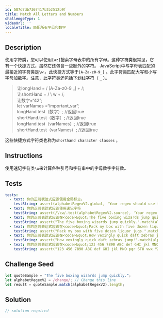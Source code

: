 ```yaml
---
id: 587d7db7367417b2b2512b9f
title: Match All Letters and Numbers
challengeType: 1
videoUrl: ''
localeTitle: 匹配所有字母和数字
---
```


## Description
<section id="description">使用字符类，您可以使用<code>[az]</code>搜索字母表中的所有字母。这种字符类很常见，它有一个快捷方式，虽然它还包含一些额外的字符。 JavaScript中与字母表匹配的最接近的字符类是<code>\w</code> 。此快捷方式等于<code>[A-Za-z0-9_]</code> 。此字符类匹配大写和小写字母加数字。注意，此字符类还包括下划线字符（ <code>_</code> ）。 <blockquote>让longHand = / [A-Za-z0-9 _] + /; <br>让shortHand = / \ w + /; <br>让数字=“42”; <br> let varNames =“important_var”; <br> longHand.test（数字）; //返回true <br> shortHand.test（数字）; //返回true <br> longHand.test（varNames）; //返回true <br> shortHand.test（varNames）; //返回true </blockquote>这些快捷方式字符类也称为<code>shorthand character classes</code> 。 </section>

## Instructions
<section id="instructions">使用速记字符类<code>\w</code>来计算各种引号和字符串中的字母数字字符数。 </section>

## Tests
<section id='tests'>

```yml
tests:
  - text: 你的正则表达式应该使用全局标志。
    testString: assert(alphabetRegexV2.global, 'Your regex should use the global flag.');
  - text: 你的正则表达式应该使用速记字符
    testString: assert(/\\w/.test(alphabetRegexV2.source), 'Your regex should use the shorthand character <code>\w</code> to match all characters which are alphanumeric.');
  - text: 你的正则表达式应该在<code>&quot;The five boxing wizards jump quickly.&quot;</code>找到31个字母数字字符<code>&quot;The five boxing wizards jump quickly.&quot;</code>
    testString: assert("The five boxing wizards jump quickly.".match(alphabetRegexV2).length === 31, 'Your regex should find 31 alphanumeric characters in <code>"The five boxing wizards jump quickly."</code>');
  - text: 你的正则表达式应该在<code>&quot;Pack my box with five dozen liquor jugs.&quot;</code>找到32个字母数字字符<code>&quot;Pack my box with five dozen liquor jugs.&quot;</code>
    testString: assert("Pack my box with five dozen liquor jugs.".match(alphabetRegexV2).length === 32, 'Your regex should find 32 alphanumeric characters in <code>"Pack my box with five dozen liquor jugs."</code>');
  - text: 你的正则表达式应该在<code>&quot;How vexingly quick daft zebras jump!&quot;</code>找到30个字母数字字符<code>&quot;How vexingly quick daft zebras jump!&quot;</code>
    testString: assert("How vexingly quick daft zebras jump!".match(alphabetRegexV2).length === 30, 'Your regex should find 30 alphanumeric characters in <code>"How vexingly quick daft zebras jump!"</code>');
  - text: 你的正则表达式应该在<code>&quot;123 456 7890 ABC def GHI jkl MNO pqr STU vwx YZ.&quot;</code>找到36个字母数字字符<code>&quot;123 456 7890 ABC def GHI jkl MNO pqr STU vwx YZ.&quot;</code>
    testString: assert("123 456 7890 ABC def GHI jkl MNO pqr STU vwx YZ.".match(alphabetRegexV2).length === 36, 'Your regex should find 36 alphanumeric characters in <code>"123 456 7890 ABC def GHI jkl MNO pqr STU vwx YZ."</code>');

```

</section>

## Challenge Seed
<section id='challengeSeed'>

<div id='js-seed'>

```js
let quoteSample = "The five boxing wizards jump quickly.";
let alphabetRegexV2 = /change/; // Change this line
let result = quoteSample.match(alphabetRegexV2).length;

```

</div>



</section>

## Solution
<section id='solution'>

```js
// solution required
```
</section>
